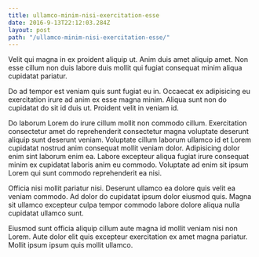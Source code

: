 ```yaml
---
title: ullamco-minim-nisi-exercitation-esse
date: 2016-9-13T22:12:03.284Z
layout: post
path: "/ullamco-minim-nisi-exercitation-esse/"
---
```


Velit qui magna in ex proident aliquip ut. Anim duis amet aliquip amet. Non esse cillum non duis labore duis mollit qui fugiat consequat minim aliqua cupidatat pariatur.

Do ad tempor est veniam quis sunt fugiat eu in. Occaecat ex adipisicing eu exercitation irure ad anim ex esse magna minim. Aliqua sunt non do cupidatat do sit id duis ut. Proident velit in veniam id.

Do laborum Lorem do irure cillum mollit non commodo cillum. Exercitation consectetur amet do reprehenderit consectetur magna voluptate deserunt aliquip sunt deserunt veniam. Voluptate cillum laborum ullamco id et Lorem cupidatat nostrud anim consequat mollit veniam dolor. Adipisicing dolor enim sint laborum enim ea. Labore excepteur aliqua fugiat irure consequat minim ex cupidatat laboris anim eu commodo. Voluptate ad enim sit ipsum Lorem qui sunt commodo reprehenderit ea nisi.

Officia nisi mollit pariatur nisi. Deserunt ullamco ea dolore quis velit ea veniam commodo. Ad dolor do cupidatat ipsum dolor eiusmod quis. Magna sit ullamco excepteur culpa tempor commodo labore dolore aliqua nulla cupidatat ullamco sunt.

Eiusmod sunt officia aliquip cillum aute magna id mollit veniam nisi non Lorem. Aute dolor elit quis excepteur exercitation ex amet magna pariatur. Mollit ipsum ipsum quis mollit ullamco.